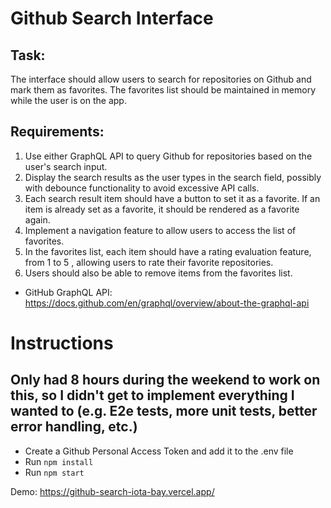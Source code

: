 # Github Search Interface

## Task:
The interface
should allow users to search for repositories on Github and mark them as favorites. The favorites list
should be maintained in memory while the user is on the app.

## Requirements:

1. Use either GraphQL API to query Github for repositories based on the
   user's search input.
2. Display the search results as the user types in the search field, possibly with debounce
   functionality to avoid excessive API calls.
3. Each search result item should have a button to set it as a favorite. If an item is already set as
   a favorite, it should be rendered as a favorite again.
4. Implement a navigation feature to allow users to access the list of favorites.
5. In the favorites list, each item should have a rating evaluation feature, from 1 to 5 , allowing
   users to rate their favorite repositories.
6. Users should also be able to remove items from the favorites list.


- GitHub GraphQL API: https://docs.github.com/en/graphql/overview/about-the-graphql-api

# Instructions

## Only had 8 hours during the weekend to work on this, so I didn't get to implement everything I wanted to (e.g. E2e tests, more unit tests, better error handling, etc.)

- Create a Github Personal Access Token and add it to the .env file
- Run `npm install`
- Run `npm start`

Demo: https://github-search-iota-bay.vercel.app/
